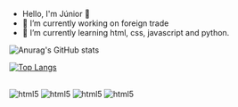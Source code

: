 - Hello, I'm Júnior 👋
-  🔭 I’m currently working on foreign trade 
- 🌱 I’m currently learning html, css, javascript and python.

![Anurag's GitHub stats](https://github-readme-stats.vercel.app/api?username=Junior580&show_icons=true&theme=dracula)

[![Top Langs](https://github-readme-stats.vercel.app/api/top-langs/?username=Junior580&layout=compact)](https://github.com/Junior580/github-readme-stats)


<div style="display: inline_block"><br />
    <img algin="center" alt="html5"
        src="https://img.shields.io/badge/Python-3776AB?style=for-the-badge&logo=python&logoColor=white" />
    <img algin="center" alt="html5"
        src="https://img.shields.io/badge/HTML5-E34F26?style=for-the-badge&logo=html5&logoColor=white" />
    <img algin="center" alt="html5"
        src="https://img.shields.io/badge/CSS-239120?&style=for-the-badge&logo=css3&logoColor=white" />
     <img algin="center" alt="html5"
        src="https://img.shields.io/badge/JavaScript-F7DF1E?style=for-the-badge&logo=javascript&logoColor=black" />
    
</div>
